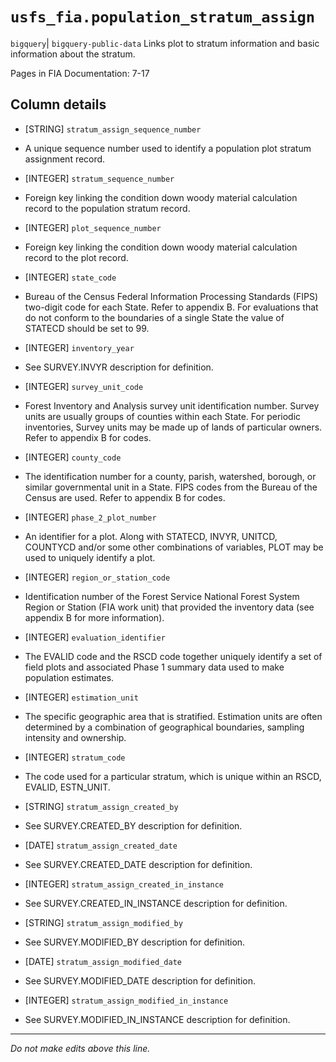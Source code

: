# `usfs_fia.population_stratum_assign`
`bigquery`| `bigquery-public-data`
Links plot to stratum information and basic information about the stratum. 	

Pages in FIA Documentation: 7-17

## Column details
* [STRING]    `stratum_assign_sequence_number`
 - A unique sequence number used to identify a population plot stratum assignment record.
* [INTEGER]   `stratum_sequence_number`
 - Foreign key linking the condition down woody material calculation record to the population stratum record.
* [INTEGER]   `plot_sequence_number`
 - Foreign key linking the condition down woody material calculation record to the plot record.
* [INTEGER]   `state_code`
 - Bureau of the Census Federal Information Processing Standards (FIPS) two-digit code for each State. Refer to appendix B. For evaluations that do not conform to the boundaries of a single State the value of STATECD should be set to 99.
* [INTEGER]   `inventory_year`
 - See SURVEY.INVYR description for definition.
* [INTEGER]   `survey_unit_code`
 - Forest Inventory and Analysis survey unit identification number. Survey units are usually groups of counties within each State. For periodic inventories, Survey units may be made up of lands of particular owners. Refer to appendix B for codes.
* [INTEGER]   `county_code`
 - The identification number for a county, parish, watershed, borough, or similar governmental unit in a State. FIPS codes from the Bureau of the Census are used. Refer to appendix B for codes.
* [INTEGER]   `phase_2_plot_number`
 - An identifier for a plot. Along with STATECD, INVYR, UNITCD, COUNTYCD and/or some other combinations of variables, PLOT may be used to uniquely identify a plot.
* [INTEGER]   `region_or_station_code`
 - Identification number of the Forest Service National Forest System Region or Station (FIA work unit) that provided the inventory data (see appendix B for more information).
* [INTEGER]   `evaluation_identifier`
 - The EVALID code and the RSCD code together uniquely identify a set of field plots and associated Phase 1 summary data used to make population estimates.
* [INTEGER]   `estimation_unit`
 - The specific geographic area that is stratified. Estimation units are often determined by a combination of geographical boundaries, sampling intensity and ownership.
* [INTEGER]   `stratum_code`
 - The code used for a particular stratum, which is unique within an RSCD, EVALID, ESTN_UNIT.
* [STRING]    `stratum_assign_created_by`
 - See SURVEY.CREATED_BY description for definition.
* [DATE]      `stratum_assign_created_date`
 - See SURVEY.CREATED_DATE description for definition.
* [INTEGER]   `stratum_assign_created_in_instance`
 - See SURVEY.CREATED_IN_INSTANCE description for definition.
* [STRING]    `stratum_assign_modified_by`
 - See SURVEY.MODIFIED_BY description for definition.
* [DATE]      `stratum_assign_modified_date`
 - See SURVEY.MODIFIED_DATE description for definition.
* [INTEGER]   `stratum_assign_modified_in_instance`
 - See SURVEY.MODIFIED_IN_INSTANCE description for definition.

-------------------------------------------------------------------------------
*Do not make edits above this line.*
